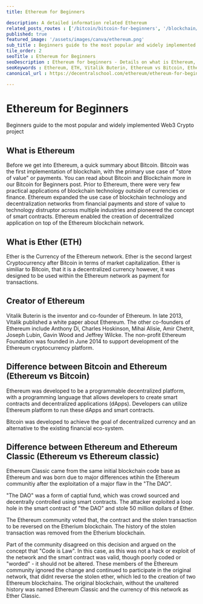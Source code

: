```yaml
---
title: Ethereum for Beginners

description: A detailed information related Ethereum
related_posts_routes : ['/bitcoin/bitcoin-for-beginners', '/blockchain/blockchain-for-beginners', '/crypto/ico-for-beginners']
published: true
featured_image: '/assets/images/canva/ethereum.png'
sub_title : Beginners guide to the most popular and widely implemented Web3 Crypto project
tile_order: 2
seoTitle : Ethereum for Beginners
seoDescription : Ethereum for beginners - Details on what is Ethereum, What is Ether. Difference between Bitcoin and Ethereum. Difference between Ethereum and Ethereum Classic
seoKeywords : Ethereum, ETH, Vitalik Buterin, Ethereum vs Bitcoin, Ethereum vs Ethereum classic, Crypto, Cryptocurrency, Blockchain, Decentralization
canonical_url : https://decentralschool.com/ethereum/ethereum-for-beginners

---
```

<h1>Ethereum <i class="fab fa-ethereum"></i> for Beginners</h1> 

<p class="greytext">Beginners guide to the most popular and widely implemented Web3 Crypto project
</p>

<!-- <div class=img-post>
<img src="/assets/images/ethereum-eth-logo.png"/>
</div> -->
<div class="img-post">
<lottie-player src="https://assets10.lottiefiles.com/private_files/lf30_io4tfdmg.json" background="transparent"  speed="1"  style="width: 400px; height: 400px;" autoplay loop></lottie-player>
</div>

<h2>What is Ethereum</h2>

<p>
Before we get into Ethereum, a quick summary about Bitcoin. Bitcoin was the first implementation of blockchain, with the primary use case of "store of value" or payments. You can read about Bitcoin and Blockchain more in our <a class="related-link" routerLink ="bitcoin/bitcoin-for-beginners">Bitcoin for Beginners</a> post. Prior to Ethereum, there were very few practical applications of blockchain technology outside of currencies  or finance. Ethereum expanded the use case of blockchain technology and decentralization networks from financial payments and store of value to technology distruptor across multiple industries and pioneered the concept of smart contracts. Ethereum enabled the creation of decentralized application on top of the Ethereum blockchain network. 
</p>

<h2>What is Ether (ETH)</h2>

<p>
Ether is the Currency of the Ethereum network. Ether is the second largest Cryptocurrency after Bitcoin in terms of market capitalization. Ether is similiar to Bitcoin, that it is a decentralized currency however, it was designed to be used within the Ethereum network as payment for transactions.
</p>

<h2>Creator of Ethereum</h2>

<p>
Vitalik Buterin is the inventor and co-founder of Ethereum. In late 2013, Vitalik published a white paper about Ethereum. The other co-founders of Ethereum include  Anthony Di, Charles Hoskinson, Mihai Alisie, Amir Chetrit, Joseph Lubin, Gavin Wood and Jeffrey Wilcke. The non-profit Ethereum Foundation was founded in June 2014 to support development of the Ethereum cryptocurrency platform.
</p>

<h2>Difference between Bitcoin and Ethereum (Ethereum vs Bitcoin)</h2>

<p>Ethereum was developed to be a programmable decentralized platform, with a programming language that allows developers to create smart contracts and decentralized applications (dApps). Developers can utilize Ethereum platform to run these dApps and smart contracts. 
</p>

<p>Bitcoin was developed to achieve the goal of decentralized currency and an alternative to the existing financial eco-system.
</p>

<h2>Difference between Ethereum and Ethereum Classic (Ethereum vs Ethereum classic)</h2>

<p>Ethereum Classic came from the same initial blockchain code base as Ethereum and was born due to major differences wtihin the Ethereum communitiy after the exploitation of a major flaw in the "The DAO". 
</p>

<p>"The DAO" was a form of captial fund, which was crowd sourced and decentrally controlled using smart contracts. The attacker exploited a loop hole in the smart contract of "the DAO" and stole 50 million dollars of Ether.
</p>

<p>The Ethereum community voted that, the contract and the stolen transaction to be reversed on the Etherium blockchain. The history of the stolen transaction was removed from the Etherium blockchain.
</p>

<p>Part of the community disagreed on this decision and argued on the concept that "Code is Law". In this case, as this was not a hack or exploit of the network and the smart contract was valid, though poorly coded or "worded" - it should not be altered. These members of the Ethereum community ignored the change and continued to participate in the original network, that didnt reverse the stolen ether, which led to the creation of two Ethereum blockchains. The original blockchain, without the unaltered history was named Ethereum Classic and the currency of this network as Ether Classic.
</p>


